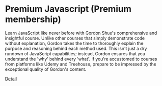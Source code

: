# Premium Javascript (Premium membership)

Learn JavaScript like never before with Gordon Shue's comprehensive and insightful course. Unlike other courses that simply demonstrate code without explanation, Gordon takes the time to thoroughly explain the purpose and reasoning behind each method used. This isn't just a dry rundown of JavaScript capabilities; instead, Gordon ensures that you understand the 'why' behind every 'what'. If you're accustomed to courses from platforms like Udemy and Treehouse, prepare to be impressed by the exceptional quality of Gordon's content. 

[Detail](https://eduitfree.com/courses/premium-javascript-premium-membership)